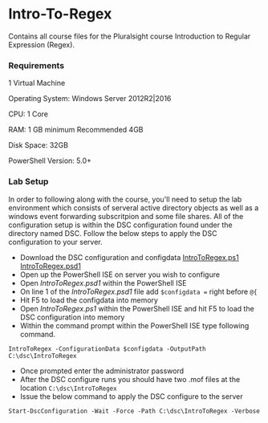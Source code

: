 # Intro-To-Regex

Contains all course files for the Pluralsight course Introduction to Regular Expression (Regex).


### Requirements


1 Virtual Machine


Operating System: Windows Server 2012R2|2016


CPU: 1 Core


RAM: 1 GB minimum Recommended 4GB


Disk Space: 32GB


PowerShell Version: 5.0+


### Lab Setup

In order to following along with the course, you'll need to setup the lab environment which consists of serveral active directory objects as well as
a windows event forwarding subscritpion and some file shares. All of the configuration setup is within the DSC configuration found under the directory
named DSC. Follow the below steps to apply the DSC configuration to your server.


* Download the DSC configuration and configdata [IntroToRegex.ps1](https://github.com/Duffney/Intro-To-Regex/blob/master/DSC/IntroToRegex.ps1)  [IntroToRegex.psd1](https://github.com/Duffney/Intro-To-Regex/blob/master/DSC/IntroToRegex.psd1)
* Open up the PowerShell ISE on server you wish to configure
* Open _IntroToRegex.psd1_ within the PowerShell ISE
* On line 1 of the _IntroToRegex.psd1_ file add `$configdata =` right before `@{`
* Hit F5 to load the configdata into memory
* Open _IntroToRegex.ps1_ within the PowerShell ISE and hit F5 to load the DSC configuration into memory
* Within the command prompt within the PowerShell ISE type following command. 

`IntroToRegex -ConfigurationData $configdata -OutputPath C:\dsc\IntroToRegex`

* Once prompted enter the administrator password
* After the DSC configure runs you should have two .mof files at the location `C:\dsc\IntroToRegex`
* Issue the below command to apply the DSC configure to the server 

`Start-DscConfiguration -Wait -Force -Path C:\dsc\IntroToRegex -Verbose`
